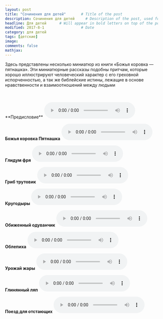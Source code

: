 ```yaml
---
layout: post
title: "Сочинения для детей"       # Title of the post
description: Сочинения для детей     # Description of the post, used for Facebook Opengraph & Twitter
headline: Для детей      # Will appear in bold letters on top of the post
modified: 2017-8-1                 # Date
category: для детей
tags: [детские]
image: 
comments: false
mathjax:
---
```


Здесь представлены несколько миниатюр из книги «Божья коровка — пятнашка». Эти миниатюрные рассказы подобны притчам, которые хорошо иллюстрируют человеческий характер с его греховной испорченностью, а так же библейские истины, лежащие в основе нравственности и взаимоотношений между людьми	

<!-- more -->

<br/>
<br/>
**Предисловие**
<audio controls>
    <source src="https://s3.amazonaws.com/audiobooks.deepidea.cloud/for_kids/intro.mp3" type="audio/mpeg"/>
</audio>
<br/>

**Божья коровка Пятнашка**
<audio controls>
    <source src="https://s3.amazonaws.com/audiobooks.deepidea.cloud/for_kids/Bogiya_Korovka_pyatnashka.mp3" type="audio/mpeg"/>
</audio>
<br/>

**Глидум фря**
<audio controls>
    <source src="https://s3.amazonaws.com/audiobooks.deepidea.cloud/for_kids/Glindum_frya.mp3" type="audio/mpeg"/>
</audio>
<br/>

**Гриб трутовик**
<audio controls>
    <source src="https://s3.amazonaws.com/audiobooks.deepidea.cloud/for_kids/Grib_Trutovik.mp3" type="audio/mpeg"/>
</audio>
<br/>

**Кругодыры**
<audio controls>
    <source src="https://s3.amazonaws.com/audiobooks.deepidea.cloud/for_kids/Krugodiri.mp3" type="audio/mpeg"/>
</audio>
<br/>

**Обиженный одуванчик**
<audio controls>
    <source src="https://s3.amazonaws.com/audiobooks.deepidea.cloud/for_kids/Obizheniy_oduvanchik.mp3" type="audio/mpeg"/>
</audio>
<br/>

**Облепиха**
<audio controls>
    <source src="https://s3.amazonaws.com/audiobooks.deepidea.cloud/for_kids/Oblepiha.mp3" type="audio/mpeg"/>
</audio>
<br/>

**Урожай жары**
<audio controls>
    <source src="https://s3.amazonaws.com/audiobooks.deepidea.cloud/for_kids/Urojai_Jari.mp3" type="audio/mpeg"/>
</audio>
<br/>

**Глинянный ляп**
<audio controls>
    <source src="https://s3.amazonaws.com/audiobooks.deepidea.cloud/for_kids/glinyaniy_lyap.mp3" type="audio/mpeg"/>
</audio>
<br/>

**Поезд для отстающих**
<audio controls>
    <source src="https://s3.amazonaws.com/audiobooks.deepidea.cloud/for_kids/poezd_dlya_otstayushix.mp3" type="audio/mpeg"/>
</audio>
<br/>
